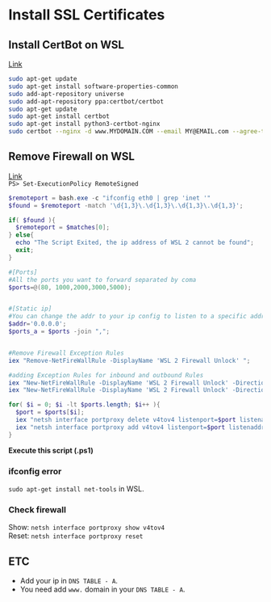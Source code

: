 # Install SSL Certificates
## Install CertBot on WSL
[Link](https://hoing.io/archives/4491)
```bash
sudo apt-get update
sudo apt-get install software-properties-common
sudo add-apt-repository universe
sudo add-apt-repository ppa:certbot/certbot
sudo apt-get update
sudo apt-get install certbot
sudo apt-get install python3-certbot-nginx
sudo certbot --nginx -d www.MYDOMAIN.COM --email MY@EMAIL.com --agree-tos
```

## Remove Firewall on WSL
[Link](https://webisfree.com/2021-07-14/wsl2-%EC%99%B8%EB%B6%80-remote-ip-%EC%A0%91%EC%86%8D-%EA%B0%80%EB%8A%A5%ED%95%98%EB%8F%84%EB%A1%9D-%EC%84%A4%EC%A0%95%ED%95%98%EA%B8%B0-%EB%B0%A9%ED%99%94%EB%B2%BD-%ED%95%B4%EC%A0%9C)  
`PS> Set-ExecutionPolicy RemoteSigned`  

```powershell
$remoteport = bash.exe -c "ifconfig eth0 | grep 'inet '"
$found = $remoteport -match '\d{1,3}\.\d{1,3}\.\d{1,3}\.\d{1,3}';

if( $found ){
  $remoteport = $matches[0];
} else{
  echo "The Script Exited, the ip address of WSL 2 cannot be found";
  exit;
}

#[Ports]
#All the ports you want to forward separated by coma
$ports=@(80, 1000,2000,3000,5000);


#[Static ip]
#You can change the addr to your ip config to listen to a specific address
$addr='0.0.0.0';
$ports_a = $ports -join ",";


#Remove Firewall Exception Rules
iex "Remove-NetFireWallRule -DisplayName 'WSL 2 Firewall Unlock' ";

#adding Exception Rules for inbound and outbound Rules
iex "New-NetFireWallRule -DisplayName 'WSL 2 Firewall Unlock' -Direction Outbound -LocalPort $ports_a -Action Allow -Protocol TCP";
iex "New-NetFireWallRule -DisplayName 'WSL 2 Firewall Unlock' -Direction Inbound -LocalPort $ports_a -Action Allow -Protocol TCP";

for( $i = 0; $i -lt $ports.length; $i++ ){
  $port = $ports[$i];
  iex "netsh interface portproxy delete v4tov4 listenport=$port listenaddress=$addr";
  iex "netsh interface portproxy add v4tov4 listenport=$port listenaddress=$addr connectport=$port connectaddress=$remoteport";
}
```  
**Execute this script (.ps1)**  


### ifconfig error
`sudo apt-get install net-tools` in WSL.

### Check firewall
Show: `netsh interface portproxy show v4tov4`  
Reset: `netsh interface portproxy reset`  

## ETC
* Add your ip in `DNS TABLE - A`.
* You need add `www.` domain in your `DNS TABLE - A`.